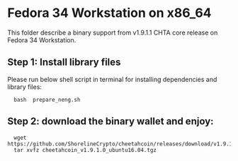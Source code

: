 # Fedora 34 Workstation on x86_64

This folder describe a binary support from v1.9.1.1 CHTA core release on Fedora 34 Workstation.

## Step 1: Install library files
Please run below shell script in terminal for installing dependencies and library files:
```
  bash  prepare_neng.sh
```

## Step 2: download the binary wallet and enjoy:
```
  wget https://github.com/ShorelineCrypto/cheetahcoin/releases/download/v1.9.1.0/cheetahcoin_v1.9.1.0_ubuntu16.04.tgz
  tar xvfz cheetahcoin_v1.9.1.0_ubuntu16.04.tgz
```
